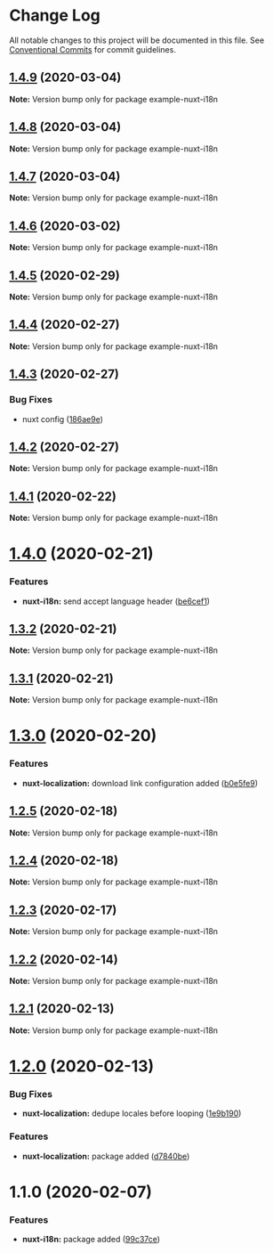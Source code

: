 # Change Log

All notable changes to this project will be documented in this file.
See [Conventional Commits](https://conventionalcommits.org) for commit guidelines.

## [1.4.9](https://git.awescode.com/awes-io/client/compare/example-nuxt-i18n@1.4.8...example-nuxt-i18n@1.4.9) (2020-03-04)

**Note:** Version bump only for package example-nuxt-i18n





## [1.4.8](https://git.awescode.com/awes-io/client/compare/example-nuxt-i18n@1.4.7...example-nuxt-i18n@1.4.8) (2020-03-04)

**Note:** Version bump only for package example-nuxt-i18n





## [1.4.7](https://git.awescode.com/awes-io/client/compare/example-nuxt-i18n@1.4.6...example-nuxt-i18n@1.4.7) (2020-03-04)

**Note:** Version bump only for package example-nuxt-i18n





## [1.4.6](https://git.awescode.com/awes-io/client/compare/example-nuxt-i18n@1.4.5...example-nuxt-i18n@1.4.6) (2020-03-02)

**Note:** Version bump only for package example-nuxt-i18n





## [1.4.5](https://git.awescode.com/awes-io/client/compare/example-nuxt-i18n@1.4.4...example-nuxt-i18n@1.4.5) (2020-02-29)

**Note:** Version bump only for package example-nuxt-i18n





## [1.4.4](https://git.awescode.com/awes-io/client/compare/example-nuxt-i18n@1.4.3...example-nuxt-i18n@1.4.4) (2020-02-27)

**Note:** Version bump only for package example-nuxt-i18n





## [1.4.3](https://git.awescode.com/awes-io/client/compare/example-nuxt-i18n@1.4.1...example-nuxt-i18n@1.4.3) (2020-02-27)


### Bug Fixes

* nuxt config ([186ae9e](https://git.awescode.com/awes-io/client/commits/186ae9e319be2290e97868cb0686ee0d171e8a41))





## [1.4.2](https://git.awescode.com/awes-io/client/compare/example-nuxt-i18n@1.4.1...example-nuxt-i18n@1.4.2) (2020-02-27)

**Note:** Version bump only for package example-nuxt-i18n





## [1.4.1](https://git.awescode.com/awes-io/client/compare/example-nuxt-i18n@1.4.0...example-nuxt-i18n@1.4.1) (2020-02-22)

**Note:** Version bump only for package example-nuxt-i18n





# [1.4.0](https://git.awescode.com/awes-io/client/compare/example-nuxt-i18n@1.3.2...example-nuxt-i18n@1.4.0) (2020-02-21)


### Features

* **nuxt-i18n:** send accept language header ([be6cef1](https://git.awescode.com/awes-io/client/commits/be6cef1f6d21b6c543b526df11dcae559d455c35))





## [1.3.2](https://git.awescode.com/awes-io/client/compare/example-nuxt-i18n@1.3.1...example-nuxt-i18n@1.3.2) (2020-02-21)

**Note:** Version bump only for package example-nuxt-i18n





## [1.3.1](https://git.awescode.com/awes-io/client/compare/example-nuxt-i18n@1.3.0...example-nuxt-i18n@1.3.1) (2020-02-21)

**Note:** Version bump only for package example-nuxt-i18n





# [1.3.0](https://git.awescode.com/awes-io/client/compare/example-nuxt-i18n@1.2.5...example-nuxt-i18n@1.3.0) (2020-02-20)


### Features

* **nuxt-localization:** download link configuration added ([b0e5fe9](https://git.awescode.com/awes-io/client/commits/b0e5fe992cc2434b01ec3823e943baf3b5a5f113))





## [1.2.5](https://git.awescode.com/awes-io/client/compare/example-nuxt-i18n@1.2.4...example-nuxt-i18n@1.2.5) (2020-02-18)

**Note:** Version bump only for package example-nuxt-i18n





## [1.2.4](https://git.awescode.com/awes-io/client/compare/example-nuxt-i18n@1.2.3...example-nuxt-i18n@1.2.4) (2020-02-18)

**Note:** Version bump only for package example-nuxt-i18n





## [1.2.3](https://git.awescode.com/awes-io/client/compare/example-nuxt-i18n@1.2.2...example-nuxt-i18n@1.2.3) (2020-02-17)

**Note:** Version bump only for package example-nuxt-i18n





## [1.2.2](https://git.awescode.com/awes-io/client/compare/example-nuxt-i18n@1.2.1...example-nuxt-i18n@1.2.2) (2020-02-14)

**Note:** Version bump only for package example-nuxt-i18n





## [1.2.1](https://git.awescode.com/awes-io/client/compare/example-nuxt-i18n@1.2.0...example-nuxt-i18n@1.2.1) (2020-02-13)

**Note:** Version bump only for package example-nuxt-i18n





# [1.2.0](https://git.awescode.com/awes-io/client/compare/example-nuxt-i18n@1.1.0...example-nuxt-i18n@1.2.0) (2020-02-13)


### Bug Fixes

* **nuxt-localization:** dedupe locales before looping ([1e9b190](https://git.awescode.com/awes-io/client/commits/1e9b19036c844f78df74c8c6205d473219a25ac3))


### Features

* **nuxt-localization:** package added ([d7840be](https://git.awescode.com/awes-io/client/commits/d7840be39374013dfc8fab760a615a3ce023a1ca))





# 1.1.0 (2020-02-07)


### Features

* **nuxt-i18n:** package added ([99c37ce](https://git.awescode.com/awes-io/client/commits/99c37ce48711f7d7557d665e1479147850fa5344))
